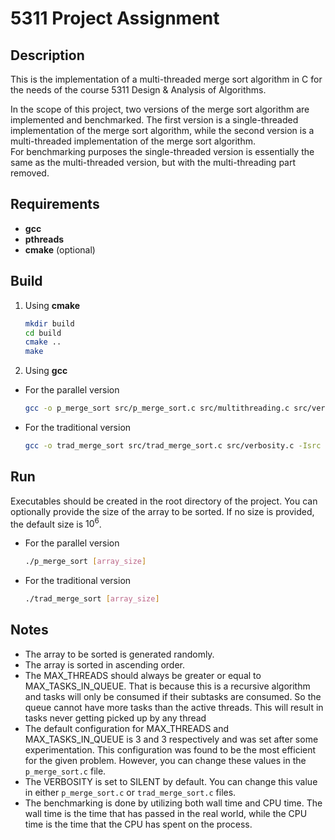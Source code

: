 # 5311 Project Assignment

## Description

This is the implementation of a multi-threaded merge sort algorithm in C for the needs of the course 5311 Design & Analysis of Algorithms.

In the scope of this project, two versions of the merge sort algorithm are implemented and benchmarked. The first version is a single-threaded implementation of the merge sort algorithm, while the second version is a multi-threaded implementation of the merge sort algorithm.
<br />For benchmarking purposes the single-threaded version is essentially the same as the multi-threaded version, but with the multi-threading part removed.

## Requirements
* **gcc**
* **pthreads**
* **cmake** (optional)

## Build
1. Using **cmake**
    ```bash
    mkdir build
    cd build
    cmake ..
    make
    ```
2. Using **gcc**
  * For the parallel version
    ```bash
    gcc -o p_merge_sort src/p_merge_sort.c src/multithreading.c src/verbosity.c -Isrc -lpthread -lm
    ```
  * For the traditional version
    ```bash
    gcc -o trad_merge_sort src/trad_merge_sort.c src/verbosity.c -Isrc -lpthread -lm
    ```

## Run
Executables should be created in the root directory of the project.
You can optionally provide the size of the array to be sorted. If no size is provided, the default size is $10^6$.
* For the parallel version
  ```bash
  ./p_merge_sort [array_size]
  ```
* For the traditional version
  ```bash
  ./trad_merge_sort [array_size]
  ```

## Notes
* The array to be sorted is generated randomly.
* The array is sorted in ascending order.
* The MAX_THREADS should always be greater or equal to MAX_TASKS_IN_QUEUE. That is because this is a recursive algorithm and tasks will only be consumed if their subtasks are consumed. So the queue cannot have more tasks than the active threads. This will result in tasks never getting picked up by any thread
* The default configuration for MAX_THREADS and MAX_TASKS_IN_QUEUE is 3 and 3 respectively and was set after some experimentation. This configuration was found to be the most efficient for the given problem. However, you can change these values in the `p_merge_sort.c` file.
* The VERBOSITY is set to SILENT by default. You can change this value in either `p_merge_sort.c` or `trad_merge_sort.c` files.
* The benchmarking is done by utilizing both wall time and CPU time. The wall time is the time that has passed in the real world, while the CPU time is the time that the CPU has spent on the process.
